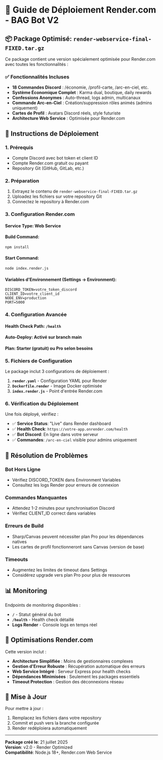 # 🚀 Guide de Déploiement Render.com - BAG Bot V2

## 📦 Package Optimisé: `render-webservice-final-FIXED.tar.gz`

Ce package contient une version spécialement optimisée pour Render.com avec toutes les fonctionnalités :

### ✅ **Fonctionnalités Incluses**
- **18 Commandes Discord** : /économie, /profil-carte, /arc-en-ciel, etc.
- **Système Économique Complet** : Karma dual, boutique, daily rewards
- **Confessions Anonymes** : Auto-thread, logs admin, multicanaux
- **Commande Arc-en-Ciel** : Création/suppression rôles animés (admins uniquement)
- **Cartes de Profil** : Avatars Discord réels, style futuriste
- **Architecture Web Service** : Optimisée pour Render.com

## 🔧 **Instructions de Déploiement**

### **1. Prérequis**
- Compte Discord avec bot token et client ID
- Compte Render.com gratuit ou payant
- Repository Git (GitHub, GitLab, etc.)

### **2. Préparation**
1. Extrayez le contenu de `render-webservice-final-FIXED.tar.gz`
2. Uploadez les fichiers sur votre repository Git
3. Connectez le repository à Render.com

### **3. Configuration Render.com**

#### **Service Type**: Web Service
#### **Build Command**: 
```bash
npm install
```

#### **Start Command**: 
```bash
node index.render.js
```

#### **Variables d'Environnement** (Settings → Environment):
```
DISCORD_TOKEN=votre_token_discord
CLIENT_ID=votre_client_id  
NODE_ENV=production
PORT=5000
```

### **4. Configuration Avancée**

#### **Health Check Path**: `/health`
#### **Auto-Deploy**: Activé sur branch main
#### **Plan**: Starter (gratuit) ou Pro selon besoins

### **5. Fichiers de Configuration**

Le package inclut 3 configurations de déploiement :

1. **`render.yaml`** - Configuration YAML pour Render
2. **`Dockerfile.render`** - Image Docker optimisée  
3. **`index.render.js`** - Point d'entrée Render.com

### **6. Vérification du Déploiement**

Une fois déployé, vérifiez :

- ✅ **Service Status**: "Live" dans Render dashboard
- ✅ **Health Check**: `https://votre-app.onrender.com/health`
- ✅ **Bot Discord**: En ligne dans votre serveur
- ✅ **Commandes**: `/arc-en-ciel` visible pour admins uniquement

## 🐛 **Résolution de Problèmes**

### **Bot Hors Ligne**
- Vérifiez DISCORD_TOKEN dans Environment Variables
- Consultez les logs Render pour erreurs de connexion

### **Commandes Manquantes**
- Attendez 1-2 minutes pour synchronisation Discord
- Vérifiez CLIENT_ID correct dans variables

### **Erreurs de Build**
- Sharp/Canvas peuvent nécessiter plan Pro pour les dépendances natives
- Les cartes de profil fonctionneront sans Canvas (version de base)

### **Timeouts**
- Augmentez les limites de timeout dans Settings
- Considérez upgrade vers plan Pro pour plus de ressources

## 📊 **Monitoring**

Endpoints de monitoring disponibles :

- **`/`** - Statut général du bot
- **`/health`** - Health check détaillé  
- **Logs Render** - Console logs en temps réel

## 🎯 **Optimisations Render.com**

Cette version inclut :

- **Architecture Simplifiée** : Moins de gestionnaires complexes
- **Gestion d'Erreur Robuste** : Récupération automatique des erreurs
- **Web Service Intégré** : Serveur Express pour health checks
- **Dépendances Minimisées** : Seulement les packages essentiels
- **Timeout Protection** : Gestion des déconnexions réseau

## 🔄 **Mise à Jour**

Pour mettre à jour :

1. Remplacez les fichiers dans votre repository
2. Commit et push vers la branche configurée
3. Render redéploiera automatiquement

---

**Package créé le**: 21 juillet 2025  
**Version**: v2.0 - Render Optimized  
**Compatibilité**: Node.js 18+, Render.com Web Service